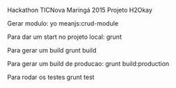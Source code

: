 Hackathon TICNova Maringá 2015
Projeto H2Okay

Gerar modulo:
yo meanjs:crud-module <module-name>

Para dar um start no projeto local:
grunt

Para gerar um build
grunt build

Para gerar um build de producao:
grunt build:production

Para rodar os testes
grunt test
